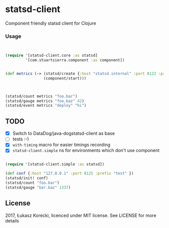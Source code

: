 # statsd-client
Component friendly statsd client for Clojure


### Usage

```clojure


(require '[statsd-client.core :as statsd]
         '[com.stuartsierra.component :as component])


(def metrics (-> (statsd/create {:host "statsd.internal" :port 8122 :prefix *ns*})
                 (component/start)))



(statsd/count metrics "foo.bar")
(statsd/gauge metrics "foo.baz" 42)
(statsd/event metrics "deploy" "hi")

```

## TODO

- [x] Switch to DataDog/java-dogstatsd-client as base
- [ ] tests :-)
- [x] `with-timing` macro for easier timings recording
- [x] `statsd-client.simple` ns for environments which don't use component

```clojure

(require '[statsd-client.simple :as statsd])

(def conf {:host "127.0.0.1" :port 8125 :prefix "test" })
(statsd/init! conf)
(statsd/count "foo.bar")
(statsd/gauge "bar.baz" 1337)

```

## License

2017, Łukasz Korecki, licenced under MIT license.
See LICENSE for more details
